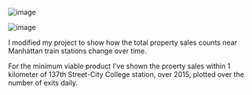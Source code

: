 ![image](https://user-images.githubusercontent.com/71529189/116473874-c10d0d80-a845-11eb-8d23-b62cd8524e74.png)

![image](https://user-images.githubusercontent.com/71529189/116473882-c36f6780-a845-11eb-8d0b-8ee1b7a4d634.png)

I modified my project to show how the total property sales counts near Manhattan train stations change over time.

For the minimum viable product I've shown the proerty sales within 1 kilometer of 137th Street-City College station, over 2015, plotted over the number of exits daily. 
